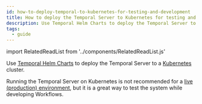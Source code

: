 ```yaml
---
id: how-to-deploy-temporal-to-kubernetes-for-testing-and-development
title: How to deploy the Temporal Server to Kubernetes for testing and development
description: Use Temporal Helm Charts to deploy the Temporal Server to a Kubernetes cluster.
tags:
  - guide
---
```


import RelatedReadList from '../components/RelatedReadList.js'

Use [Temporal Helm Charts](https://github.com/temporalio/helm-charts) to deploy the Temporal Server to a [Kubernetes](https://kubernetes.io/) cluster.

Running the Temporal Server on Kubernetes is not recommended for a [live (production) environment](/docs/server/production-deployment), but it is a great way to test the system while developing Workflows.

<RelatedReadList
readliststring="How to quickly install the Temporal Server for testing and local development?/docs/content/how-to-quickly-install-the-temporal-server?og"
/>
